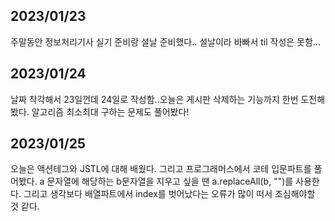 ## 2023/01/23
주말동안 정보처리기사 실기 준비랑 설날 준비했다.. 설날이라 바빠서 til 작성은 못함...

## 2023/01/24
날짜 착각해서 23일껀데 24일로 작성함..오늘은 게시판 삭제하는 기능까지 한번 도전해봤다. 알고리즘 최소최대 구하는 문제도 풀어봤다!

## 2023/01/25
오늘은 액션테그와 JSTL에 대해 배웠다. 그리고 프로그래머스에서 코테 입문파트를 풀어봤다. a 문자열에 해당하는 b문자열을 지우고 싶을 땐 a.replaceAll(b, "")를 사용한다. 그리고 생각보다 배열파트에서 index를 벗어났다는 오류가 많이 떠서 조심해야할 것 같다.